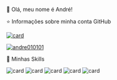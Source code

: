 
💜 Olá, meu nome é André!

⭐ Informações sobre minha conta GitHub


[![card](https://github-readme-stats.vercel.app/api?username=andre010101&theme=highcontrast)](https://github.com/andre010101/)

[![andre010101](https://github-readme-stats.vercel.app/api/top-langs/?username=andre010101&hide=html&layout=compact&theme=highcontrast)](https://github.com/andre010101/)


🚀  Minhas Skills 

![card](https://img.shields.io/badge/JavaScript-323330?style=for-the-badge&logo=javascript&logoColor=F7DF1E) ![card](https://img.shields.io/badge/HTML5-E34F26?style=for-the-badge&logo=html5&logoColor=white
) ![card](https://img.shields.io/badge/CSS3-1572B6?style=for-the-badge&logo=css3&logoColor=white
) ![card](https://img.shields.io/badge/Angular-DD0031?style=for-the-badge&logo=angular&logoColor=white
) ![card](https://img.shields.io/badge/C%23-239120?style=for-the-badge&logo=c-sharp&logoColor=white
)

